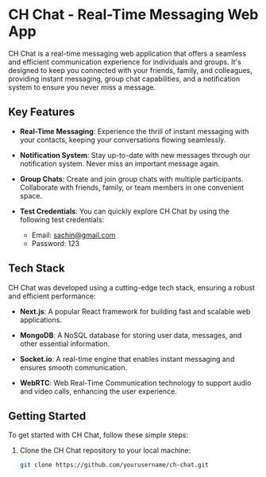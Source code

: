 # CH Chat - Real-Time Messaging Web App

CH Chat is a real-time messaging web application that offers a seamless and efficient communication experience for individuals and groups. It's designed to keep you connected with your friends, family, and colleagues, providing instant messaging, group chat capabilities, and a notification system to ensure you never miss a message.

## Key Features

- **Real-Time Messaging**: Experience the thrill of instant messaging with your contacts, keeping your conversations flowing seamlessly.

- **Notification System**: Stay up-to-date with new messages through our notification system. Never miss an important message again.

- **Group Chats**: Create and join group chats with multiple participants. Collaborate with friends, family, or team members in one convenient space.

- **Test Credentials**: You can quickly explore CH Chat by using the following test credentials:
  - Email: sachin@gmail.com
  - Password: 123

## Tech Stack

CH Chat was developed using a cutting-edge tech stack, ensuring a robust and efficient performance:

- **Next.js**: A popular React framework for building fast and scalable web applications.

- **MongoDB**: A NoSQL database for storing user data, messages, and other essential information.

- **Socket.io**: A real-time engine that enables instant messaging and ensures smooth communication.

- **WebRTC**: Web Real-Time Communication technology to support audio and video calls, enhancing the user experience.

## Getting Started

To get started with CH Chat, follow these simple steps:

1. Clone the CH Chat repository to your local machine:
   ```bash
   git clone https://github.com/yourusername/ch-chat.git
